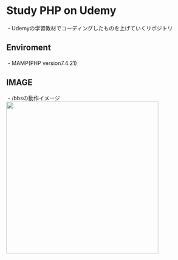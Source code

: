 # Study PHP on Udemy  
・Udemyの学習教材でコーディングしたものを上げていくリポジトリ  

## Enviroment  
・MAMP(PHP version7.4.21)  

## IMAGE  
・/bbsの動作イメージ  
<img src="https://user-images.githubusercontent.com/72237530/203201012-d3fdf144-90fd-4b20-b16a-10d2ef39248e.gif" width="400">